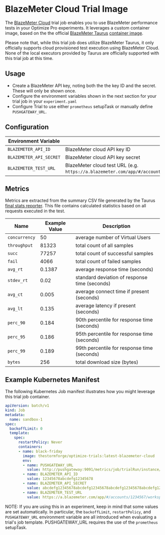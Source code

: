 # BlazeMeter Cloud Trial Image

The [BlazeMeter Cloud](https://www.blazemeter.com/) trial job enables you to use BlazeMeter performance tests in your Optimize Pro experiments. It leverages a custom container image, based on the the official [BlazeMeter Taurus](https://gettaurus.org/) [container image](https://hub.docker.com/r/blazemeter/taurus/).

Please note that, while this trial job does utilize BlazeMeter Taurus, it only officially supports cloud provisioned test execution using BlazeMeter Cloud.
None of the local executors provided by Taurus are officially supported with this trial job at this time.

## Usage

- Create a BlazeMeter API key, noting both the the key ID and the secret. These will only be shown once.
- Configure the environment variables shown in the next section for your trial job in your `experiment.yaml`
- Configure Trial to use either `prometheus` setupTask or manually define `PUSHGATEWAY_URL`.

## Configuration

| Environment Variable | Description | Default |
| -------------------- | ----------- | ------- |
| `BLAZEMETER_API_ID`        | BlazeMeter cloud API key ID | |
| `BLAZEMETER_API_SECRET`    | BlazeMeter cloud API key secret | |
| `BLAZEMETER_TEST_URL`      | BlazeMeter cloud test URL (e.g. `https://a.blazemeter.com/app/#/accounts/1234567/workspaces/1234567/projects/1234567/tests/12345678`)| |

## Metrics

Metrics are extracted from the summary CSV file generated by the Taurus [final stats reporter](https://gettaurus.org/docs/Reporting/#Final-Stats-Reporter).
This file contains calculated statistics based on all requests executed in the test.

| Name | Example Value | Description |
| ---- | ------------- | ---- |
| `concurrency` | 50 | average number of Virtual Users |
| `throughput` | 81323 | total count of all samples |
| `succ` | 77257 | total count of successful samples |
| `fail` | 4066 | total count of failed samples |
| `avg_rt` | 0.1387 | average response time (seconds) |
| `stdev_rt` | 0.02 | standard deviation of response time (seconds) |
| `avg_ct` | 0.005 | average connect time if present (seconds) |
| `avg_lt` | 0.135 | average latency if present (seconds) |
| `perc_90` | 0.184 | 90th percentile for response time (seconds) |
| `perc_95` | 0.186 | 95th percentile for response time (seconds) |
| `perc_99` | 0.189 | 99th percentile for response time (seconds) |
| `bytes` | 256 | total download size (bytes) |

## Example Kubernetes Manifest

The following Kubernetes Job manifest illustrates how you might leverage this trial job container.

```yaml
apiVersion: batch/v1
kind: Job
metadata:
  name: sandbox-1
spec:
  backoffLimit: 0
  template:
    spec:
      restartPolicy: Never
      containers:
      - name: black-friday
        image: thestormforge/optimize-trials:latest-blazemeter-cloud
        env:
        - name: PUSHGATEWAY_URL
          value: http://pushgateway:9091/metrics/job/trialRun/instance/sandbox-1
        - name: BLAZEMETER_API_ID
          value: 12345678abcdefg12345678
        - name: BLAZEMETER_API_SECRET
          value: abcdefg12345678abcdefg12345678abcdefg12345678abcdefg12345678abcdefg
        - name: BLAZEMETER_TEST_URL
          value: https://a.blazemeter.com/app/#/accounts/1234567/workspaces/1234567/projects/1234567/tests/12345678
```

NOTE: If you are using this in an experiment, keep in mind that some values are set automatically. In particular, the `backoffLimit`, `restartPolicy`, and `PUSHGATEWAY_URL` environment variable are all introduced when evaluating a trial's job template.
PUSHGATEWAY_URL requires the use of the `prometheus` setupTask.
